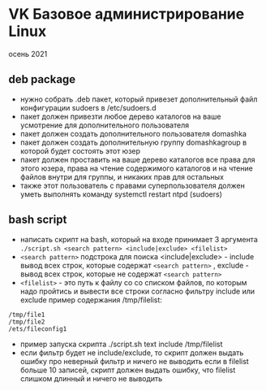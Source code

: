 # VK Базовое администрирование Linux
осень 2021

## deb package 
- нужно собрать .deb пакет, который привезет дополнительный файл конфигурации sudoers в /etc/sudoers.d
- пакет должен привезти любое дерево каталогов на ваше усмотрение для дополнительного пользователя
- пакет должен создать дополнительного пользователя domashka
- пакет должен создать дополнительную группу domashkagroup в которой будет состоять этот юзер
- пакет должен проставить на ваше дерево каталогов все права для этого юзера, права на чтение содержимого каталогов и на чтение файлов внутри для группы, и никаких прав для остальных
- также этот пользователь с правами суперпользователя должен уметь выполнять команду systemctl restart ntpd (sudoers)

## bash script
- написать скрипт на bash, который  на входе принимает 3 аргумента 
`./script.sh <search pattern> <include|exclude> <filelist>
`
- `<search pattern>` подстрока для поиска
<include|exclude> - include вывод всех строк,  которые содержат `<search pattern>` , exclude - вывод всех строк,  которые не содержат `<search pattern>`
- `<filelist>` - это путь к файлу со со списком файлов, по которым надо пройтись и вывести все строки согласно фильтру include или exclude
пример содержания /tmp/filelist:
```
/tmp/file1
/tmp/file2
/ets/fileconfig1
```
- пример запуска скрипта ./script.sh  text include /tmp/filelist
- если  фильтр будет не include/exclude, то скрипт должен выдать ошибку про неверный фильтр и ничего не выводить
если в filelist больше 10 записей, скрипт должен выдать ошибку, что filelist слишком длинный и ничего не выводить